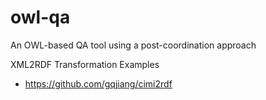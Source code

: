 # owl-qa
An OWL-based QA tool using a post-coordination approach

XML2RDF Transformation Examples
* https://github.com/gqjiang/cimi2rdf
